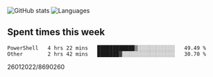![GitHub stats](https://github-readme-stats.vercel.app/api?username=emipa606&theme=github_dark&show_icons=true) 
![Languages](https://github-readme-stats.vercel.app/api/top-langs/?username=emipa606&theme=github_dark&layout=compact)

## Spent times this week
<!--START_SECTION:waka-->

```text
PowerShell   4 hrs 22 mins   ████████████▒░░░░░░░░░░░░   49.49 %
Other        2 hrs 42 mins   ███████▓░░░░░░░░░░░░░░░░░   30.70 %
```

<!--END_SECTION:waka-->


26012022/8690260
